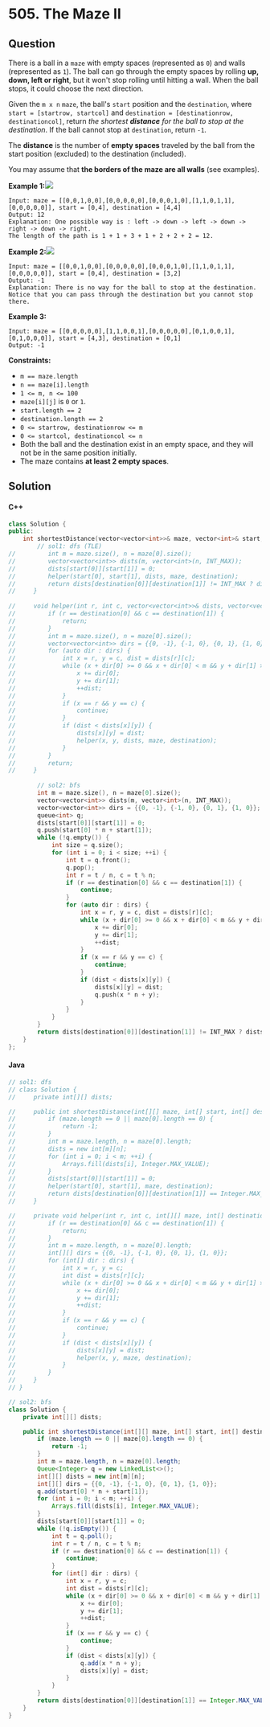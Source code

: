 # 505. The Maze II

## Question

There is a ball in a `maze` with empty spaces (represented as `0`) and walls (represented as `1`). The ball can go through the empty spaces by rolling **up, down, left or right**, but it won't stop rolling until hitting a wall. When the ball stops, it could choose the next direction.

Given the `m x n` `maze`, the ball's `start` position and the `destination`, where `start = [startrow, startcol]` and `destination = [destinationrow, destinationcol]`, return _the shortest **distance** for the ball to stop at the destination_. If the ball cannot stop at `destination`, return `-1`.

The **distance** is the number of **empty spaces** traveled by the ball from the start position (excluded) to the destination (included).

You may assume that **the borders of the maze are all walls** (see examples).

**Example 1:**![](https://assets.leetcode.com/uploads/2021/03/31/maze1-1-grid.jpg)

```
Input: maze = [[0,0,1,0,0],[0,0,0,0,0],[0,0,0,1,0],[1,1,0,1,1],[0,0,0,0,0]], start = [0,4], destination = [4,4]
Output: 12
Explanation: One possible way is : left -> down -> left -> down -> right -> down -> right.
The length of the path is 1 + 1 + 3 + 1 + 2 + 2 + 2 = 12.
```

**Example 2:**![](https://assets.leetcode.com/uploads/2021/03/31/maze1-2-grid.jpg)

```
Input: maze = [[0,0,1,0,0],[0,0,0,0,0],[0,0,0,1,0],[1,1,0,1,1],[0,0,0,0,0]], start = [0,4], destination = [3,2]
Output: -1
Explanation: There is no way for the ball to stop at the destination. Notice that you can pass through the destination but you cannot stop there.
```

**Example 3:**

```
Input: maze = [[0,0,0,0,0],[1,1,0,0,1],[0,0,0,0,0],[0,1,0,0,1],[0,1,0,0,0]], start = [4,3], destination = [0,1]
Output: -1
```

**Constraints:**

* `m == maze.length`
* `n == maze[i].length`
* `1 <= m, n <= 100`
* `maze[i][j]` is `0` or `1`.
* `start.length == 2`
* `destination.length == 2`
* `0 <= startrow, destinationrow <= m`
* `0 <= startcol, destinationcol <= n`
* Both the ball and the destination exist in an empty space, and they will not be in the same position initially.
* The maze contains **at least 2 empty spaces**.

## Solution

#### C++

```cpp
class Solution {
public:
    int shortestDistance(vector<vector<int>>& maze, vector<int>& start, vector<int>& destination) {
        // sol1: dfs (TLE)
//         int m = maze.size(), n = maze[0].size();
//         vector<vector<int>> dists(m, vector<int>(n, INT_MAX));
//         dists[start[0]][start[1]] = 0;
//         helper(start[0], start[1], dists, maze, destination);
//         return dists[destination[0]][destination[1]] != INT_MAX ? dists[destination[0]][destination[1]] : -1;
//     }
    
//     void helper(int r, int c, vector<vector<int>>& dists, vector<vector<int>>& maze, vector<int>& destination) {
//         if (r == destination[0] && c == destination[1]) {
//             return;
//         }
//         int m = maze.size(), n = maze[0].size();
//         vector<vector<int>> dirs = {{0, -1}, {-1, 0}, {0, 1}, {1, 0}};
//         for (auto dir : dirs) {
//             int x = r, y = c, dist = dists[r][c];
//             while (x + dir[0] >= 0 && x + dir[0] < m && y + dir[1] >= 0 && y + dir[1] < n && maze[x+dir[0]][y+dir[1]] != 1) {
//                 x += dir[0];
//                 y += dir[1];
//                 ++dist;
//             }
//             if (x == r && y == c) {
//                 continue;
//             }
//             if (dist < dists[x][y]) {
//                 dists[x][y] = dist;
//                 helper(x, y, dists, maze, destination);
//             }
//         }
//         return;
//     }
        
        // sol2: bfs
        int m = maze.size(), n = maze[0].size();
        vector<vector<int>> dists(m, vector<int>(n, INT_MAX));
        vector<vector<int>> dirs = {{0, -1}, {-1, 0}, {0, 1}, {1, 0}};
        queue<int> q;
        dists[start[0]][start[1]] = 0;
        q.push(start[0] * n + start[1]);
        while (!q.empty()) {
            int size = q.size();
            for (int i = 0; i < size; ++i) {
                int t = q.front();
                q.pop();
                int r = t / n, c = t % n;
                if (r == destination[0] && c == destination[1]) {
                    continue;
                }
                for (auto dir : dirs) {
                    int x = r, y = c, dist = dists[r][c];
                    while (x + dir[0] >= 0 && x + dir[0] < m && y + dir[1] >= 0 && y + dir[1] < n && maze[x+dir[0]][y+dir[1]] != 1) {
                        x += dir[0];
                        y += dir[1];
                        ++dist;
                    }
                    if (x == r && y == c) {
                        continue;
                    }
                    if (dist < dists[x][y]) {
                        dists[x][y] = dist;
                        q.push(x * n + y);
                    }
                }
            }
        }
        return dists[destination[0]][destination[1]] != INT_MAX ? dists[destination[0]][destination[1]] : -1;
    }
};
```

#### Java

```java
// sol1: dfs
// class Solution {
//     private int[][] dists;

//     public int shortestDistance(int[][] maze, int[] start, int[] destination) {
//         if (maze.length == 0 || maze[0].length == 0) {
//             return -1;
//         }
//         int m = maze.length, n = maze[0].length;
//         dists = new int[m][n];
//         for (int i = 0; i < m; ++i) {
//             Arrays.fill(dists[i], Integer.MAX_VALUE);
//         }
//         dists[start[0]][start[1]] = 0;
//         helper(start[0], start[1], maze, destination);
//         return dists[destination[0]][destination[1]] == Integer.MAX_VALUE ? -1 : dists[destination[0]][destination[1]];
//     }

//     private void helper(int r, int c, int[][] maze, int[] destination) {
//         if (r == destination[0] && c == destination[1]) {
//             return;
//         }
//         int m = maze.length, n = maze[0].length;
//         int[][] dirs = {{0, -1}, {-1, 0}, {0, 1}, {1, 0}};
//         for (int[] dir : dirs) {
//             int x = r, y = c;
//             int dist = dists[r][c];
//             while (x + dir[0] >= 0 && x + dir[0] < m && y + dir[1] >= 0 && y + dir[1] < n && maze[x+dir[0]][y+dir[1]] != 1) {
//                 x += dir[0];
//                 y += dir[1];
//                 ++dist;
//             }
//             if (x == r && y == c) {
//                 continue;
//             }
//             if (dist < dists[x][y]) {
//                 dists[x][y] = dist;
//                 helper(x, y, maze, destination);
//             }
//         }
//     }
// }

// sol2: bfs
class Solution {
    private int[][] dists;

    public int shortestDistance(int[][] maze, int[] start, int[] destination) {
        if (maze.length == 0 || maze[0].length == 0) {
            return -1;
        }
        int m = maze.length, n = maze[0].length;
        Queue<Integer> q = new LinkedList<>();
        int[][] dists = new int[m][n];
        int[][] dirs = {{0, -1}, {-1, 0}, {0, 1}, {1, 0}};
        q.add(start[0] * n + start[1]);
        for (int i = 0; i < m; ++i) {
            Arrays.fill(dists[i], Integer.MAX_VALUE);
        }
        dists[start[0]][start[1]] = 0;
        while (!q.isEmpty()) {
            int t = q.poll();
            int r = t / n, c = t % n;
            if (r == destination[0] && c == destination[1]) {
                continue;
            }
            for (int[] dir : dirs) {
                int x = r, y = c;
                int dist = dists[r][c];
                while (x + dir[0] >= 0 && x + dir[0] < m && y + dir[1] >= 0 && y + dir[1] < n && maze[x+dir[0]][y+dir[1]] != 1) {
                    x += dir[0];
                    y += dir[1];
                    ++dist;
                }
                if (x == r && y == c) {
                    continue;
                }
                if (dist < dists[x][y]) {
                    q.add(x * n + y);
                    dists[x][y] = dist;
                }
            }
        }
        return dists[destination[0]][destination[1]] == Integer.MAX_VALUE ? -1 : dists[destination[0]][destination[1]];
    }
}
```

